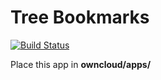 # Tree Bookmarks

[![Build Status](https://travis-ci.org/askovpen/treebookmarks.svg?branch=stable8)](https://travis-ci.org/askovpen/treebookmarks)

Place this app in **owncloud/apps/**


